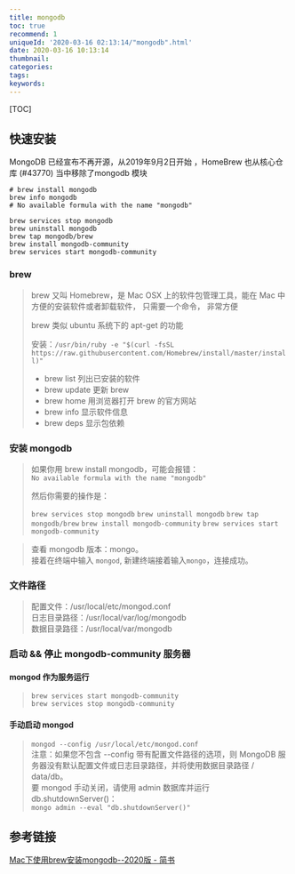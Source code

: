 ```yaml
---
title: mongodb
toc: true
recommend: 1
uniqueId: '2020-03-16 02:13:14/"mongodb".html'
date: 2020-03-16 10:13:14
thumbnail:
categories:
tags:
keywords:
---
```


[TOC]

<!--more-->

## 快速安装

MongoDB 已经宣布不再开源，从2019年9月2日开始 ，HomeBrew 也从核心仓库 (#43770) 当中移除了mongodb 模块

```shell
# brew install mongodb
brew info mongodb
# No available formula with the name "mongodb"
```

```shell
brew services stop mongodb
brew uninstall mongodb
brew tap mongodb/brew
brew install mongodb-community
brew services start mongodb-community
```

### brew

> brew 又叫 Homebrew，是 Mac OSX 上的软件包管理工具，能在 Mac 中方便的安装软件或者卸载软件， 只需要一个命令， 非常方便
>
> brew 类似 ubuntu 系统下的 apt-get 的功能
>
> 安装：`/usr/bin/ruby -e "$(curl -fsSL https://raw.githubusercontent.com/Homebrew/install/master/install)"`
>
> *   brew list 列出已安装的软件
> *   brew update 更新 brew
> *   brew home 用浏览器打开 brew 的官方网站
> *   brew info 显示软件信息
> *   brew deps 显示包依赖

### 安装 mongodb

> 如果你用 brew install mongodb，可能会报错：  
> `No available formula with the name "mongodb"`
>
> 然后你需要的操作是：
>
> `brew services stop mongodb`
> `brew uninstall mongodb`
> `brew tap mongodb/brew`
> `brew install mongodb-community`
> `brew services start mongodb-community`

> 查看 mongodb 版本：mongo。  
> 接着在终端中输入 `mongod`, 新建终端接着输入`mongo`，连接成功。

### 文件路径

> 配置文件：/usr/local/etc/mongod.conf  
> 日志目录路径：/usr/local/var/log/mongodb  
> 数据目录路径：/usr/local/var/mongodb

### 启动 && 停止 mongodb-community 服务器

#### mongod 作为服务运行

> `brew services start mongodb-community`  
> `brew services stop mongodb-community`

#### 手动启动 mongod

> `mongod --config /usr/local/etc/mongod.conf`  
> 注意：如果您不包含 --config 带有配置文件路径的选项，则 MongoDB 服务器没有默认配置文件或日志目录路径，并将使用数据目录路径 / data/db。  
> 要 mongod 手动关闭，请使用 admin 数据库并运行 db.shutdownServer()：  
> `mongo admin --eval "db.shutdownServer()"`





## 参考链接

[Mac下使用brew安装mongodb--2020版 - 简书](https://www.jianshu.com/p/67b3e99bb8e3)

